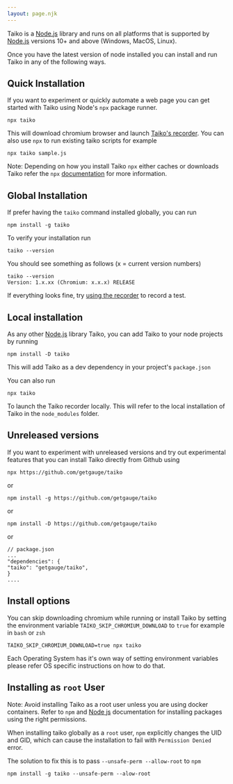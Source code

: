 ```yaml
---
layout: page.njk
---
```


Taiko is a [Node.js](https://nodejs.org) library and runs on all platforms that is
supported by [Node.js](https://nodejs.org) versions 10+ and above (Windows, MacOS, Linux). 

Once you have the latest version of node installed you can install
and run Taiko in any of the following ways.

## Quick Installation

If you want to experiment or quickly automate a web page you 
can get started with Taiko using Node's `npx` package runner. 

```
npx taiko
```

This will download chromium browser and launch [Taiko's recorder](/using_the_recorder). You can also use `npx` to run existing taiko 
scripts for example

```
npx taiko sample.js
```

Note: Depending on how you install Taiko `npx` either caches or downloads Taiko
refer the `npx` [documentation](https://blog.npmjs.org/post/162869356040/introducing-npx-an-npm-package-runner)
for more information.

## Global Installation

If prefer having the `taiko` command installed globally, you can run

```
npm install -g taiko
```

To verify your installation run

```
taiko --version
```

You should see something as follows (x = current version numbers)

```
taiko --version
Version: 1.x.xx (Chromium: x.x.x) RELEASE
```

If everything looks fine, try [using the recorder](using_the_recorder) to record a test.

## Local installation

As any other [Node.js](https://nodejs.org) library Taiko, you can add Taiko to your node projects 
by running

```
npm install -D taiko
```

This will add Taiko as a dev dependency in your project's `package.json`

You can also run 

```
npx taiko
```

To launch the Taiko recorder locally. This will refer to the local installation
of Taiko in the `node_modules` folder.

## Unreleased versions

If you want to experiment with unreleased versions and try out
experimental features that you can install Taiko directly from Github 
using 

```
npx https://github.com/getgauge/taiko
```

or

```
npm install -g https://github.com/getgauge/taiko
```

or 

```
npm install -D https://github.com/getgauge/taiko
```

or 

```
// package.json
...
"dependencies": {
"taiko": "getgauge/taiko",
}
....
```

## Install options

You can skip downloading chromium while running or install Taiko
by setting the environment variable `TAIKO_SKIP_CHROMIUM_DOWNLOAD`
to `true` for example in `bash` or `zsh`

```
TAIKO_SKIP_CHROMIUM_DOWNLOAD=true npx taiko
```

Each Operating System has it's own way of setting environment variables
please refer OS specific instructions on how to do that.

## Installing as `root` User

Note: Avoid installing Taiko as a root user unless you are using 
docker containers. Refer to `npm` and [Node js](https://nodejs.org) documentation for 
installing packages using the right permissions.

When installing taiko globally as a `root` user, `npm` explicitly changes the UID and GID,
which can cause the installation to fail with `Permission Denied` error.

The solution to fix this is to pass `--unsafe-perm --allow-root` to `npm`

```
npm install -g taiko --unsafe-perm --alow-root
```
